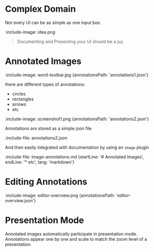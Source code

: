 # Complex Domain

Not every UI can be as simple as one input box.

:include-image: idea.png 

> Documenting and Presenting your UI
> should be a joy

# Annotated Images

:include-image: word-toolbar.jpg {annotationsPath: 'annotations1.json'}

there are different types of annotations:
* circles
* rectangles
* arrows
* etc

:include-image: screenshot1.png {annotationsPath: 'annotations2.json'}

Annotations are stored as a simple json file

:include-file: annotations2.json

And then easily integrated with documentation by using an `image` plugin

:include-file: image-annotations.md {startLine: '# Annotated Images', endLine: '* etc', lang: 'markdown'}

# Editing Annotations

:include-image: editor-overview.png {annotationsPath: 'editor-overview.json'}

# Presentation Mode

Annotated images automatically participate in presentation mode. Annotations appear one by one and scale to match the
zoom level of a presentation.
  


